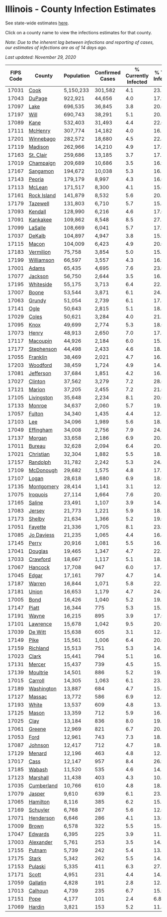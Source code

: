 # Illinois - County Infection Estimates

See state-wide estimates [here](/infections/us-il).

Click on a county name to view the infections estimates for that county.

*Note: Due to the inherent lag between infections and reporting of cases, our estimates of infections are as of 14 days ago.*

*Last updated: November 29, 2020*

|   FIPS Code |                     County |   Population |   Confirmed Cases |   % Currently Infected |   % Total Infected |
|-------------|----------------------------|--------------|-------------------|------------------------|--------------------|
|       17031 |               [Cook](cook) |    5,150,233 |           301,582 |                    4.1 |               23.7 |
|       17043 |           [DuPage](dupage) |      922,921 |            44,656 |                    4.0 |               17.9 |
|       17097 |               [Lake](lake) |      696,535 |            36,845 |                    3.8 |               20.6 |
|       17197 |               [Will](will) |      690,743 |            38,291 |                    5.1 |               20.2 |
|       17089 |               [Kane](kane) |      532,403 |            31,493 |                    4.4 |               22.0 |
|       17111 |         [McHenry](mchenry) |      307,774 |            14,182 |                    4.0 |               16.1 |
|       17201 |     [Winnebago](winnebago) |      282,572 |            18,680 |                    4.5 |               22.8 |
|       17119 |         [Madison](madison) |      262,966 |            14,210 |                    4.9 |               17.6 |
|       17163 |     [St. Clair](st.-clair) |      259,686 |            13,185 |                    3.7 |               17.2 |
|       17019 |     [Champaign](champaign) |      209,689 |            10,686 |                    3.5 |               16.9 |
|       17167 |       [Sangamon](sangamon) |      194,672 |            10,038 |                    5.3 |               16.7 |
|       17143 |           [Peoria](peoria) |      179,179 |             8,997 |                    4.3 |               16.0 |
|       17113 |           [McLean](mclean) |      171,517 |             8,300 |                    4.1 |               15.6 |
|       17161 | [Rock Island](rock-island) |      141,879 |             8,532 |                    5.6 |               20.7 |
|       17179 |       [Tazewell](tazewell) |      131,803 |             6,710 |                    5.7 |               15.8 |
|       17093 |         [Kendall](kendall) |      128,990 |             6,216 |                    4.6 |               17.0 |
|       17091 |       [Kankakee](kankakee) |      109,862 |             8,548 |                    8.5 |               27.1 |
|       17099 |         [LaSalle](lasalle) |      108,669 |             6,041 |                    5.7 |               17.9 |
|       17037 |           [DeKalb](dekalb) |      104,897 |             4,947 |                    3.8 |               15.9 |
|       17115 |             [Macon](macon) |      104,009 |             6,423 |                    4.9 |               20.0 |
|       17183 |     [Vermilion](vermilion) |       75,758 |             3,854 |                    5.0 |               15.7 |
|       17199 |   [Williamson](williamson) |       66,597 |             3,557 |                    4.3 |               16.9 |
|       17001 |             [Adams](adams) |       65,435 |             4,695 |                    7.6 |               23.0 |
|       17077 |         [Jackson](jackson) |       56,750 |             2,644 |                    3.5 |               16.1 |
|       17195 |     [Whiteside](whiteside) |       55,175 |             3,713 |                    6.4 |               22.1 |
|       17007 |             [Boone](boone) |       53,544 |             3,871 |                    6.1 |               24.8 |
|       17063 |           [Grundy](grundy) |       51,054 |             2,739 |                    6.1 |               17.3 |
|       17141 |               [Ogle](ogle) |       50,643 |             2,815 |                    5.1 |               18.8 |
|       17029 |             [Coles](coles) |       50,621 |             3,284 |                    4.0 |               21.1 |
|       17095 |               [Knox](knox) |       49,699 |             2,774 |                    5.3 |               18.0 |
|       17073 |             [Henry](henry) |       48,913 |             2,650 |                    7.0 |               17.3 |
|       17117 |       [Macoupin](macoupin) |       44,926 |             2,184 |                    6.0 |               15.3 |
|       17177 |   [Stephenson](stephenson) |       44,498 |             2,433 |                    4.6 |               18.5 |
|       17055 |       [Franklin](franklin) |       38,469 |             2,021 |                    4.7 |               16.5 |
|       17203 |       [Woodford](woodford) |       38,459 |             1,724 |                    4.9 |               14.1 |
|       17081 |     [Jefferson](jefferson) |       37,684 |             1,851 |                    4.2 |               16.3 |
|       17027 |         [Clinton](clinton) |       37,562 |             3,279 |                    7.2 |               28.6 |
|       17121 |           [Marion](marion) |       37,205 |             2,455 |                    7.2 |               21.0 |
|       17105 |   [Livingston](livingston) |       35,648 |             2,234 |                    8.1 |               20.0 |
|       17133 |           [Monroe](monroe) |       34,637 |             2,060 |                    5.7 |               19.5 |
|       17057 |           [Fulton](fulton) |       34,340 |             1,435 |                    4.4 |               12.8 |
|       17103 |                 [Lee](lee) |       34,096 |             1,989 |                    5.6 |               18.2 |
|       17049 |     [Effingham](effingham) |       34,008 |             2,756 |                    7.9 |               24.9 |
|       17137 |           [Morgan](morgan) |       33,658 |             2,186 |                    6.9 |               20.8 |
|       17011 |           [Bureau](bureau) |       32,628 |             2,094 |                    6.4 |               20.3 |
|       17021 |     [Christian](christian) |       32,304 |             1,882 |                    5.5 |               18.7 |
|       17157 |       [Randolph](randolph) |       31,782 |             2,242 |                    5.3 |               24.8 |
|       17109 |     [McDonough](mcdonough) |       29,682 |             1,575 |                    4.8 |               17.7 |
|       17107 |             [Logan](logan) |       28,618 |             1,680 |                    6.9 |               18.0 |
|       17135 |   [Montgomery](montgomery) |       28,414 |             1,141 |                    3.1 |               12.9 |
|       17075 |       [Iroquois](iroquois) |       27,114 |             1,664 |                    7.6 |               20.6 |
|       17165 |           [Saline](saline) |       23,491 |             1,107 |                    3.9 |               14.8 |
|       17083 |           [Jersey](jersey) |       21,773 |             1,221 |                    5.9 |               18.1 |
|       17173 |           [Shelby](shelby) |       21,634 |             1,366 |                    5.2 |               19.6 |
|       17051 |         [Fayette](fayette) |       21,336 |             1,705 |                    8.1 |               23.9 |
|       17085 |   [Jo Daviess](jo-daviess) |       21,235 |             1,065 |                    4.4 |               16.4 |
|       17145 |             [Perry](perry) |       20,916 |             1,081 |                    5.5 |               16.5 |
|       17041 |         [Douglas](douglas) |       19,465 |             1,347 |                    4.7 |               22.1 |
|       17033 |       [Crawford](crawford) |       18,667 |             1,117 |                    5.1 |               18.5 |
|       17067 |         [Hancock](hancock) |       17,708 |               947 |                    6.0 |               17.4 |
|       17045 |             [Edgar](edgar) |       17,161 |               797 |                    4.7 |               14.5 |
|       17187 |           [Warren](warren) |       16,844 |             1,071 |                    5.8 |               22.2 |
|       17181 |             [Union](union) |       16,653 |             1,179 |                    4.7 |               24.6 |
|       17005 |               [Bond](bond) |       16,426 |             1,040 |                    5.2 |               19.5 |
|       17147 |             [Piatt](piatt) |       16,344 |               775 |                    5.3 |               15.2 |
|       17191 |             [Wayne](wayne) |       16,215 |               895 |                    3.9 |               17.0 |
|       17101 |       [Lawrence](lawrence) |       15,678 |             1,042 |                    9.5 |               20.0 |
|       17039 |         [De Witt](de-witt) |       15,638 |               605 |                    3.1 |               12.4 |
|       17149 |               [Pike](pike) |       15,561 |             1,006 |                    6.4 |               20.6 |
|       17159 |       [Richland](richland) |       15,513 |               751 |                    5.3 |               14.5 |
|       17023 |             [Clark](clark) |       15,441 |               794 |                    5.1 |               16.3 |
|       17131 |           [Mercer](mercer) |       15,437 |               739 |                    4.5 |               15.2 |
|       17139 |       [Moultrie](moultrie) |       14,501 |               886 |                    5.2 |               19.3 |
|       17015 |         [Carroll](carroll) |       14,305 |             1,063 |                    6.1 |               23.7 |
|       17189 |   [Washington](washington) |       13,887 |               684 |                    4.7 |               15.4 |
|       17127 |           [Massac](massac) |       13,772 |               586 |                    6.9 |               12.9 |
|       17193 |             [White](white) |       13,537 |               609 |                    4.8 |               13.8 |
|       17125 |             [Mason](mason) |       13,359 |               712 |                    5.9 |               16.8 |
|       17025 |               [Clay](clay) |       13,184 |               836 |                    8.0 |               19.5 |
|       17061 |           [Greene](greene) |       12,969 |               821 |                    6.7 |               20.1 |
|       17053 |               [Ford](ford) |       12,961 |               743 |                    7.3 |               18.7 |
|       17087 |         [Johnson](johnson) |       12,417 |               712 |                    4.7 |               18.1 |
|       17129 |           [Menard](menard) |       12,196 |               463 |                    4.8 |               12.2 |
|       17017 |               [Cass](cass) |       12,147 |               957 |                    8.4 |               26.9 |
|       17185 |           [Wabash](wabash) |       11,520 |               535 |                    4.6 |               14.5 |
|       17123 |       [Marshall](marshall) |       11,438 |               403 |                    4.3 |               10.8 |
|       17035 |   [Cumberland](cumberland) |       10,766 |               610 |                    4.8 |               18.3 |
|       17079 |           [Jasper](jasper) |        9,610 |               639 |                    6.1 |               23.1 |
|       17065 |       [Hamilton](hamilton) |        8,116 |               385 |                    6.2 |               15.2 |
|       17169 |       [Schuyler](schuyler) |        6,768 |               267 |                    5.6 |               12.6 |
|       17071 |     [Henderson](henderson) |        6,646 |               286 |                    4.1 |               13.6 |
|       17009 |             [Brown](brown) |        6,578 |               322 |                    5.5 |               15.4 |
|       17047 |         [Edwards](edwards) |        6,395 |               225 |                    3.9 |               11.1 |
|       17003 |     [Alexander](alexander) |        5,761 |               253 |                    3.5 |               14.7 |
|       17155 |           [Putnam](putnam) |        5,739 |               242 |                    5.4 |               13.5 |
|       17175 |             [Stark](stark) |        5,342 |               262 |                    5.5 |               14.2 |
|       17153 |         [Pulaski](pulaski) |        5,335 |               411 |                    6.3 |               27.1 |
|       17171 |             [Scott](scott) |        4,951 |               231 |                    4.4 |               14.8 |
|       17059 |       [Gallatin](gallatin) |        4,828 |               191 |                    2.8 |               12.7 |
|       17013 |         [Calhoun](calhoun) |        4,739 |               235 |                    6.7 |               15.9 |
|       17151 |               [Pope](pope) |        4,177 |               101 |                    2.4 |                6.8 |
|       17069 |           [Hardin](hardin) |        3,821 |               153 |                    5.2 |               11.8 |